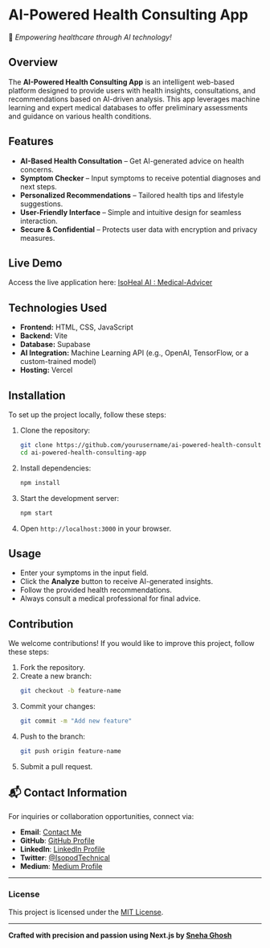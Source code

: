 # AI-Powered Health Consulting App
🚀 *Empowering healthcare through AI technology!*

## Overview
The **AI-Powered Health Consulting App** is an intelligent web-based platform designed to provide users with health insights, consultations, and recommendations based on AI-driven analysis. This app leverages machine learning and expert medical databases to offer preliminary assessments and guidance on various health conditions.

## Features
- **AI-Based Health Consultation** – Get AI-generated advice on health concerns.
- **Symptom Checker** – Input symptoms to receive potential diagnoses and next steps.
- **Personalized Recommendations** – Tailored health tips and lifestyle suggestions.
- **User-Friendly Interface** – Simple and intuitive design for seamless interaction.
- **Secure & Confidential** – Protects user data with encryption and privacy measures.

## Live Demo
Access the live application here: [IsoHeal AI : Medical-Advicer](http://ai-powered-health-consulting-app.vercel.app)

## Technologies Used
- **Frontend:** HTML, CSS, JavaScript
- **Backend:** Vite
- **Database:** Supabase
- **AI Integration:** Machine Learning API (e.g., OpenAI, TensorFlow, or a custom-trained model)
- **Hosting:** Vercel

## Installation
To set up the project locally, follow these steps:

1. Clone the repository:
   ```bash
   git clone https://github.com/yourusername/ai-powered-health-consulting-app.git
   cd ai-powered-health-consulting-app
   ```

2. Install dependencies:
   ```bash
   npm install
   ```

3. Start the development server:
   ```bash
   npm start
   ```

4. Open `http://localhost:3000` in your browser.

## Usage
- Enter your symptoms in the input field.
- Click the **Analyze** button to receive AI-generated insights.
- Follow the provided health recommendations.
- Always consult a medical professional for final advice.

## Contribution
We welcome contributions! If you would like to improve this project, follow these steps:
1. Fork the repository.
2. Create a new branch:
   ```bash
   git checkout -b feature-name
   ```
3. Commit your changes:
   ```bash
   git commit -m "Add new feature"
   ```
4. Push to the branch:
   ```bash
   git push origin feature-name
   ```
5. Submit a pull request.


## 📬 **Contact Information**  

For inquiries or collaboration opportunities, connect via: 
- **Email**: [Contact Me](mailto:miss.webdesigner0013@gmail.com)
- **GitHub**: [GitHub Profile](https://github.com/SnehaghoshBarsha444)
- **LinkedIn**: [LinkedIn Profile](https://www.linkedin.com/in/sneha-ghosh-technical-isopod075/)
- **Twitter**: [@IsopodTechnical](https://x.com/IsopodTechnical)  
- **Medium**: [Medium Profile](https://medium.com/@Technical_Isopod_075)

---

### **License**  

This project is licensed under the [MIT License](LICENSE).  

---

**Crafted with precision and passion using Next.js by [Sneha Ghosh](https://snehaghosh-technical-isopod-portfolio.vercel.app/)**

